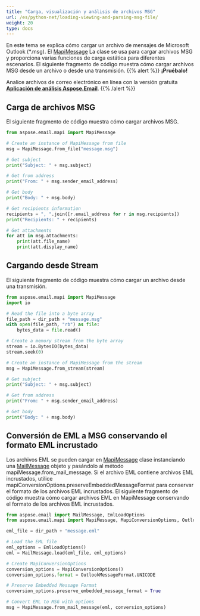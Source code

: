 ```yaml
---
title: "Carga, visualización y análisis de archivos MSG"
url: /es/python-net/loading-viewing-and-parsing-msg-file/
weight: 20
type: docs
---
```



En este tema se explica cómo cargar un archivo de mensajes de Microsoft Outlook (*.msg). El [MapiMessage](https://reference.aspose.com/email/python-net/aspose.email.mapi/mapimessage/) La clase se usa para cargar archivos MSG y proporciona varias funciones de carga estática para diferentes escenarios. El siguiente fragmento de código muestra cómo cargar archivos MSG desde un archivo o desde una transmisión.
{{% alert %}}
**¡Pruébalo!**

Analice archivos de correo electrónico en línea con la versión gratuita [**Aplicación de análisis Aspose.Email**](https://products.aspose.app/email/es/parser).
{{% /alert %}}
## **Carga de archivos MSG**
El siguiente fragmento de código muestra cómo cargar archivos MSG.

```py
from aspose.email.mapi import MapiMessage

# Create an instance of MapiMessage from file
msg = MapiMessage.from_file("message.msg")

# Get subject
print("Subject: " + msg.subject)

# Get from address
print("From: " + msg.sender_email_address)

# Get body
print("Body: " + msg.body)

# Get recipients information
recipients = ", ".join([r.email_address for r in msg.recipients])
print("Recipients: " + recipients)

# Get attachments
for att in msg.attachments:
    print(att.file_name)
    print(att.display_name)
```
## **Cargando desde Stream**
El siguiente fragmento de código muestra cómo cargar un archivo desde una transmisión.

```py
from aspose.email.mapi import MapiMessage
import io

# Read the file into a byte array
file_path = dir_path + "message.msg"
with open(file_path, "rb") as file:
    bytes_data = file.read()

# Create a memory stream from the byte array
stream = io.BytesIO(bytes_data)
stream.seek(0)

# Create an instance of MapiMessage from the stream
msg = MapiMessage.from_stream(stream)

# Get subject
print("Subject: " + msg.subject)

# Get from address
print("From: " + msg.sender_email_address)

# Get body
print("Body: " + msg.body)
```

## **Conversión de EML a MSG conservando el formato EML incrustado**
Los archivos EML se pueden cargar en [MapiMessage](https://reference.aspose.com/email/python-net/aspose.email.mapi/mapimessage/) clase instanciando una [MailMessage](https://reference.aspose.com/email/python-net/aspose.email/mailmessage/) objeto y pasándolo al método mapiMessage.from_mail_message. Si el archivo EML contiene archivos EML incrustados, utilice mapiConversionOptions.preserveEmbeddedMessageFormat para conservar el formato de los archivos EML incrustados. El siguiente fragmento de código muestra cómo cargar archivos EML en MapiMessage conservando el formato de los archivos EML incrustados.

```py
from aspose.email import MailMessage, EmlLoadOptions
from aspose.email.mapi import MapiMessage, MapiConversionOptions, OutlookMessageFormat

eml_file = dir_path + "message.eml"

# Load the EML file
eml_options = EmlLoadOptions()
eml = MailMessage.load(eml_file, eml_options)

# Create MapiConversionOptions
conversion_options = MapiConversionOptions()
conversion_options.format = OutlookMessageFormat.UNICODE

# Preserve Embedded Message Format
conversion_options.preserve_embedded_message_format = True

# Convert EML to MSG with options
msg = MapiMessage.from_mail_message(eml, conversion_options)
```
